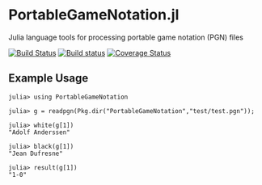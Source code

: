 # PortableGameNotation.jl
Julia language tools for processing portable game notation (PGN) files

[![Build
Status](https://travis-ci.org/davidssmith/PortableGameNotation.jl.svg?branch=master)](https://travis-ci.org/davidssmith/PortableGameNotation.jl)
[![Build
status](https://ci.appveyor.com/api/projects/status/6qxhv02o4k8jgp21?svg=true)](https://ci.appveyor.com/project/davidssmith/portablegamenotation-jl)
[![Coverage
Status](https://coveralls.io/repos/github/davidssmith/PortableGameNotation.jl/badge.svg?branch=master)](https://coveralls.io/github/davidssmith/PortableGameNotation.jl?branch=master)

## Example Usage

```
julia> using PortableGameNotation

julia> g = readpgn(Pkg.dir("PortableGameNotation","test/test.pgn"));

julia> white(g[1])
"Adolf Anderssen"

julia> black(g[1])
"Jean Dufresne"

julia> result(g[1])
"1-0"

